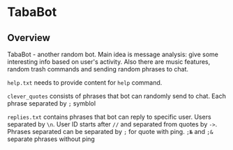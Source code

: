 # TabaBot
## Overview
TabaBot - another random bot. Main idea is message analysis: give some interesting info based on user's activity. Also there are music features, random trash commands and sending random phrases to chat.

`help.txt` needs to provide content for `help` command.

`clever_quotes` consists of phrases that bot can randomly send to chat. Each phrase separated by `;` symblol

`replies.txt` contains phrases that bot can reply to specific user. Users separated by `\n`. User ID starts after `//` and separated from quotes by `->`. Phrases separated can be separated by `;` for quote with ping. `;№` and `;&` separate phrases without ping
